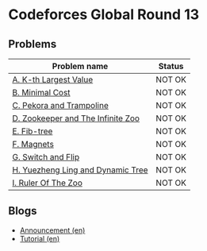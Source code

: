 # Codeforces Global Round 13

## Problems

|Problem name|Status|
|------------|---------|
| [A. K-th Largest Value](problems/A._K-th_Largest_Value.md)|NOT OK|
| [B. Minimal Cost](problems/B._Minimal_Cost.md)|NOT OK|
| [C. Pekora and Trampoline](problems/C._Pekora_and_Trampoline.md)|NOT OK|
| [D. Zookeeper and The Infinite Zoo](problems/D._Zookeeper_and_The_Infinite_Zoo.md)|NOT OK|
| [E. Fib-tree](problems/E._Fib-tree.md)|NOT OK|
| [F. Magnets](problems/F._Magnets.md)|NOT OK|
| [G. Switch and Flip](problems/G._Switch_and_Flip.md)|NOT OK|
| [H. Yuezheng Ling and Dynamic Tree](problems/H._Yuezheng_Ling_and_Dynamic_Tree.md)|NOT OK|
| [I. Ruler Of The Zoo](problems/I._Ruler_Of_The_Zoo.md)|NOT OK|
## Blogs

- [Announcement (en)](blogs/Announcement_(en).md)
- [Tutorial (en)](blogs/Tutorial_(en).md)
